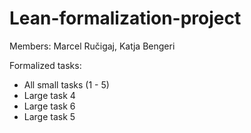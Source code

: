 # Lean-formalization-project

Members: Marcel Ručigaj, Katja Bengeri

Formalized tasks:
- All small tasks (1 - 5)
- Large task 4
- Large task 6
- Large task 5
